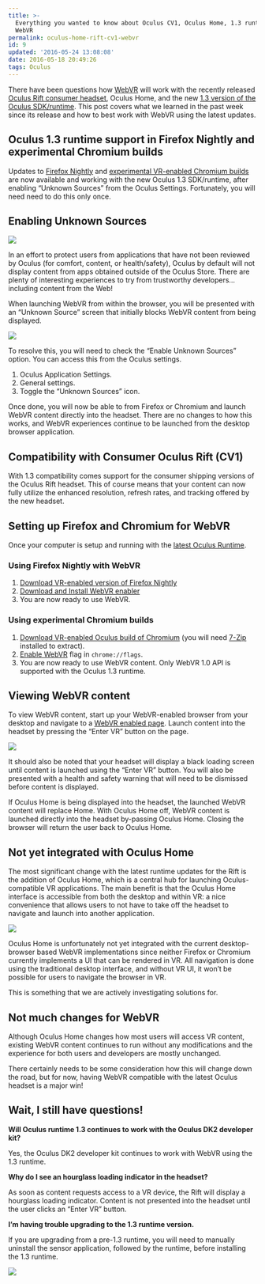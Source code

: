 ```yaml
---
title: >-
  Everything you wanted to know about Oculus CV1, Oculus Home, 1.3 runtime and
  WebVR
permalink: oculus-home-rift-cv1-webvr
id: 9
updated: '2016-05-24 13:08:08'
date: 2016-05-18 20:49:26
tags: Oculus
---
```


There have been questions how [WebVR](https://webvr.info/) will work with the recently released [Oculus Rift consumer headset](https://www.oculus.com/rift/), Oculus Home, and the new [1.3 version of the Oculus SDK/runtime](https://developer.oculus.com/downloads/pc/1.3.0/Oculus_SDK_for_Windows/). This post covers what we learned in the past week since its release and how to best work with WebVR using the latest updates.

## Oculus 1.3 runtime support in Firefox Nightly and experimental Chromium builds

Updates to [Firefox Nightly](https://nightly.mozilla.org/) and [experimental VR-enabled Chromium builds](webvr.info/get-chrome/) are now available and working with the new Oculus 1.3 SDK/runtime, after enabling “Unknown Sources” from the Oculus Settings. Fortunately, you will need need to do this only once.

## Enabling Unknown Sources

![](/content/images/2016/05/settings.gif)

In an effort to protect users from applications that have not been reviewed by Oculus (for comfort, content, or health/safety), Oculus by default will not display content from apps obtained outside of the Oculus Store. There are plenty of interesting experiences to try from trustworthy developers… including content from the Web!

When launching WebVR from within the browser, you will be presented with an “Unknown Source” screen that initially blocks WebVR content from being displayed.

![](/content/images/2016/05/unknown-sources.jpg)

To resolve this, you will need to check the “Enable Unknown Sources” option. You can access this from the Oculus settings.

1. Oculus Application Settings.
2. General settings.
3. Toggle the “Unknown Sources” icon.

Once done, you will now be able to from Firefox or Chromium and launch WebVR content directly into the headset. There are no changes to how this works, and WebVR experiences continue to be launched from the desktop browser application.

## Compatibility with Consumer Oculus Rift (CV1)

With 1.3 compatibility comes support for the consumer shipping versions of the Oculus Rift headset. This of course means that your content can now fully utilize the enhanced resolution, refresh rates, and tracking offered by the new headset.

## Setting up Firefox and Chromium for WebVR

Once your computer is setup and running with the [latest Oculus Runtime](https://developer.oculus.com/downloads/).

### Using Firefox Nightly with WebVR

1. [Download VR-enabled version of Firefox Nightly](https://nightly.mozilla.org/)
2. [Download and Install WebVR enabler](https://addons.mozilla.org/en-US/firefox/addon/mozilla-webvr-enabler/)
3. You are now ready to use WebVR.

### Using experimental Chromium builds

1. [Download VR-enabled Oculus build of Chromium](https://webvr.info/get-chrome/) (you will need [7-Zip](http://www.7-zip.org/download.html) installed to extract).
2. [Enable WebVR](https://docs.google.com/document/d/1g02qHfX85vSRSOkWm9k33I0b7VuyN79md9U9t6MIa4E/edit) flag in `chrome://flags`.
3. You are now ready to use WebVR content.
Only WebVR 1.0 API is supported with the Oculus 1.3 runtime.

## Viewing WebVR content

To view WebVR content, start up your WebVR-enabled browser from your desktop and navigate to a [WebVR enabled page](https://mozvr.com/). Launch content into the headset by pressing the “Enter VR” button on the page.

![](/content/images/2016/05/mozvr.png)

It should also be noted that your headset will display a black loading screen until content is launched using the “Enter VR” button. You will also be presented with a health and safety warning that will need to be dismissed before content is displayed.

If Oculus Home is being displayed into the headset, the launched WebVR content will replace Home. With Oculus Home off, WebVR content is launched directly into the headset by-passing Oculus Home. Closing the browser will return the user back to Oculus Home.

## Not yet integrated with Oculus Home

The most significant change with the latest runtime updates for the Rift is the addition of Oculus Home, which is a central hub for launching Oculus-compatible VR applications. The main benefit is that the Oculus Home interface is accessible from both the desktop and within VR: a nice convenience that allows users to not have to take off the headset to navigate and launch into another application.

![](/content/images/2016/05/home.png)

Oculus Home is unfortunately not yet integrated with the current desktop-browser based WebVR implementations since neither Firefox or Chromium currently implements a UI that can be rendered in VR. All navigation is done using the traditional desktop interface, and without VR UI, it won’t be possible for users to navigate the browser in VR.

This is something that we are actively investigating solutions for.

## Not much changes for WebVR

Although Oculus Home changes how most users will access VR content, existing WebVR content continues to run without any modifications and the experience for both users and developers are mostly unchanged.

There certainly needs to be some consideration how this will change down the road, but for now, having WebVR compatible with the latest Oculus headset is a major win!

## Wait, I still have questions! 

**Will Oculus runtime 1.3 continues to work with the Oculus DK2 developer kit?**

Yes, the Oculus DK2 developer kit continues to work with WebVR using the 1.3 runtime.

**Why do I see an hourglass loading indicator in the headset?**

As soon as content requests access to a VR device, the Rift will display a hourglass loading indicator. Content is not presented into the headset until the user clicks an “Enter VR” button.

**I’m having trouble upgrading to the 1.3 runtime version.**

If you are upgrading from a pre-1.3 runtime, you will need to manually uninstall the sensor application, followed by the runtime, before installing the 1.3 runtime.

![](/content/images/2016/05/uninstall.png)
